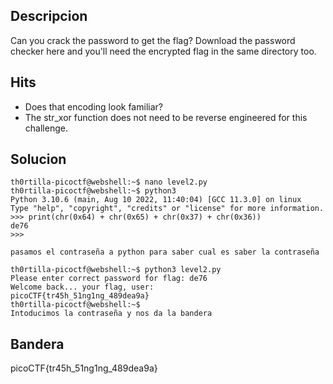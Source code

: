 ## Descripcion
Can you crack the password to get the flag?
Download the password checker here and you'll need the encrypted flag in the same directory too.

## Hits
- Does that encoding look familiar?
- The str_xor function does not need to be reverse engineered for this challenge.

## Solucion
```
th0rtilla-picoctf@webshell:~$ nano level2.py
th0rtilla-picoctf@webshell:~$ python3
Python 3.10.6 (main, Aug 10 2022, 11:40:04) [GCC 11.3.0] on linux
Type "help", "copyright", "credits" or "license" for more information.
>>> print(chr(0x64) + chr(0x65) + chr(0x37) + chr(0x36))
de76
>>> 

pasamos el contraseña a python para saber cual es saber la contraseña

th0rtilla-picoctf@webshell:~$ python3 level2.py
Please enter correct password for flag: de76
Welcome back... your flag, user:
picoCTF{tr45h_51ng1ng_489dea9a}
th0rtilla-picoctf@webshell:~$ 
Intoducimos la contraseña y nos da la bandera
```

## Bandera
picoCTF{tr45h_51ng1ng_489dea9a}